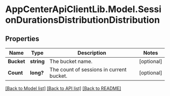 # AppCenterApiClientLib.Model.SessionDurationsDistributionDistribution
## Properties

Name | Type | Description | Notes
------------ | ------------- | ------------- | -------------
**Bucket** | **string** | The bucket name. | [optional] 
**Count** | **long?** | The count of sessions in current bucket. | [optional] 

[[Back to Model list]](../README.md#documentation-for-models) [[Back to API list]](../README.md#documentation-for-api-endpoints) [[Back to README]](../README.md)

